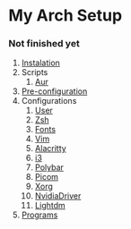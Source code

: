 # My Arch Setup

### Not finished yet



1. [Instalation](./docs/Installation.md)
2. Scripts
   1. [Aur](./docs/scripts/Aur.md)
3. [Pre-configuration](./docs/Pre-configuration.md)
4. Configurations
   1. [User](./docs/configurations/User.md)
   2. [Zsh](./docs/configurations/Zsh.md)
   3. [Fonts](./docs/configurations/Fonts.md)
   4. [Vim](./docs/configurations/Vim.md)
   5. [Alacritty](./docs/configurations/Alacritty.md)
   6. [i3](./docs/configurations/i3.md)
   7. [Polybar](./docs/configurations/Polybar.md)
   8. [Picom](./docs/configurations/Picom.md)
   9. [Xorg](./docs/configurations/Xorg.md)
   10. [NvidiaDriver](./docs/configurations/NvidiaDriver.md)
   11. [Lightdm](./docs/configurations/Lightdm.md)
5. [Programs](./docs/Programs.md)


